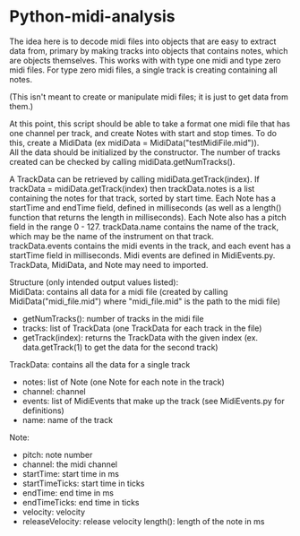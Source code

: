 Python-midi-analysis
====================
The idea here is to decode midi files into objects that are easy to extract data from, primary by making tracks into objects that contains notes, which are objects themselves. 
This works with with type one midi and type zero midi files. For type zero midi files, a single track is creating containing all notes.

(This isn't meant to create or manipulate midi files; it is just to get data from them.)

At this point, this script should be able to take a format one midi file that has one channel per track,
and create Notes with start and stop times.  To do this, create a MidiData (ex midiData = MidiData("testMidiFile.mid")).  
All the data should be initialized by the constructor.  The number of tracks created can be checked by calling midiData.getNumTracks().

A TrackData can be retrieved by calling midiData.getTrack(index).  If trackData = midiData.getTrack(index) then
trackData.notes is a list containing the notes for that track, sorted by start time.  Each Note has a startTime and endTime field, defined in 
milliseconds (as well as a length() function that returns the length in milliseconds).  Each Note also has a pitch
field in the range 0 - 127.  trackData.name contains the name of the track, which may be the name of the instrument on that track.  
trackData.events contains the midi events in the track, and each event has a startTime field in milliseconds. Midi events are defined in
MidiEvents.py.
TrackData, MidiData, and Note may need to imported.

Structure (only intended output values listed):  
MidiData: contains all data for a midi file (created by calling MidiData("midi_file.mid") where "midi_file.mid" is the path to the midi file)  
  * getNumTracks(): number of tracks in the midi file
  * tracks: list of TrackData (one TrackData for each track in the file)
  * getTrack(index): returns the TrackData with the given index (ex. data.getTrack(1) to get the data for the second track)

TrackData: contains all the data for a single track  
  * notes: list of Note (one Note for each note in the track)
  * channel: channel
  * events: list of MidiEvents that make up the track (see MidiEvents.py for definitions)
  * name: name of the track

Note:
  * pitch: note number  
  * channel: the midi channel
  * startTime: start time in ms
  * startTimeTicks: start time in ticks
  * endTime: end time in ms
  * endTimeTicks: end time in ticks
  * velocity: velocity
  * releaseVelocity: release velocity
    length(): length of the note in ms
